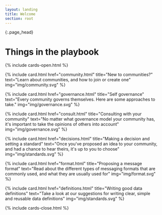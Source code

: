 ```yaml
---
layout: landing
title: Welcome
section: root
---
```


{:.page_head}
# Things in the playbook

{% include cards-open.html %}

{% include card.html href="community.html" title="New to communities?" text="Learn about communities, and how to join or create one" img="img/community.svg" %}

{% include card.html href="governance.html" title="Self governance" text="Every community governs themselves. Here are some approaches to take." img="img/governance.svg" %}

{% include card.html href="consult.html" title="Consulting with your community" text="No matter what governance model your community has, it's important to take the opinions of others into account" img="img/governance.svg" %}

{% include card.html href="decisions.html" title="Making a decision and setting a standard" text="Once you've proposed an idea to your community, and had a chance to hear theirs, it's up to you to choose" img="img/standards.svg" %}

{% include card.html href="format.html" title="Proposing a message format" text="Read about the different types of messaging formats that are commonly used, and what they are usually used for" img="img/format.svg" %}

{% include card.html href="definitions.html" title="Writing good data definitions" text="Take a look at our suggestions for writing clear, simple and reusable data definitions" img="img/standards.svg" %}


{% include cards-close.html %}

